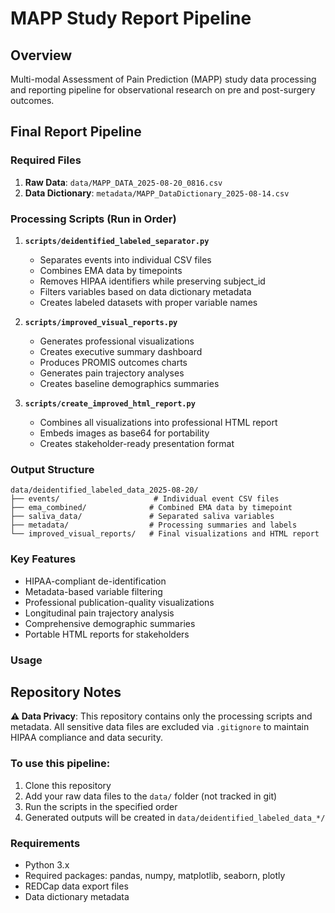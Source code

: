 # MAPP Study Report Pipeline

## Overview
Multi-modal Assessment of Pain Prediction (MAPP) study data processing and reporting pipeline for observational research on pre and post-surgery outcomes.

## Final Report Pipeline

### Required Files
1. **Raw Data**: `data/MAPP_DATA_2025-08-20_0816.csv`
2. **Data Dictionary**: `metadata/MAPP_DataDictionary_2025-08-14.csv`

### Processing Scripts (Run in Order)
1. **`scripts/deidentified_labeled_separator.py`**
   - Separates events into individual CSV files
   - Combines EMA data by timepoints
   - Removes HIPAA identifiers while preserving subject_id
   - Filters variables based on data dictionary metadata
   - Creates labeled datasets with proper variable names

2. **`scripts/improved_visual_reports.py`**
   - Generates professional visualizations
   - Creates executive summary dashboard
   - Produces PROMIS outcomes charts
   - Generates pain trajectory analyses
   - Creates baseline demographics summaries

3. **`scripts/create_improved_html_report.py`**
   - Combines all visualizations into professional HTML report
   - Embeds images as base64 for portability
   - Creates stakeholder-ready presentation format

### Output Structure
```
data/deidentified_labeled_data_2025-08-20/
├── events/                     # Individual event CSV files
├── ema_combined/              # Combined EMA data by timepoint
├── saliva_data/               # Separated saliva variables
├── metadata/                  # Processing summaries and labels
└── improved_visual_reports/   # Final visualizations and HTML report
```

### Key Features
- HIPAA-compliant de-identification
- Metadata-based variable filtering
- Professional publication-quality visualizations
- Longitudinal pain trajectory analysis
- Comprehensive demographic summaries
- Portable HTML reports for stakeholders

### Usage

## Repository Notes

**⚠️ Data Privacy**: This repository contains only the processing scripts and metadata. All sensitive data files are excluded via `.gitignore` to maintain HIPAA compliance and data security.

### To use this pipeline:
1. Clone this repository
2. Add your raw data files to the `data/` folder (not tracked in git)
3. Run the scripts in the specified order
4. Generated outputs will be created in `data/deidentified_labeled_data_*/`

### Requirements
- Python 3.x
- Required packages: pandas, numpy, matplotlib, seaborn, plotly
- REDCap data export files
- Data dictionary metadata

````